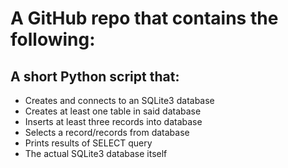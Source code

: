 # A GitHub repo that contains the following:

## A short Python script that:

* Creates and connects to an SQLite3 database
* Creates at least one table in said database
* Inserts at least three records into database
* Selects a record/records from database
* Prints results of SELECT query 
* The actual SQLite3 database itself